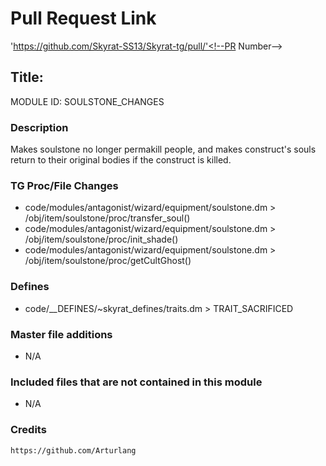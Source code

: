 # Pull Request Link

'https://github.com/Skyrat-SS13/Skyrat-tg/pull/'<!--PR Number-->

## Title: <!--Title of your addition-->

MODULE ID: SOULSTONE_CHANGES<!-- uppercase, underscore_connected name of your module, that you use to mark files-->

### Description

Makes soulstone no longer permakill people, and makes construct's souls return to their original bodies if the construct is killed.
<!-- Here, try to describe what your PR does, what features it provides and any other directly useful information -->

### TG Proc/File Changes

- code/modules/antagonist/wizard/equipment/soulstone.dm > /obj/item/soulstone/proc/transfer_soul()
- code/modules/antagonist/wizard/equipment/soulstone.dm > /obj/item/soulstone/proc/init_shade()
- code/modules/antagonist/wizard/equipment/soulstone.dm > /obj/item/soulstone/proc/getCultGhost()

<!-- If you had to edit, or append to any core procs in the process of making this PR, list them here. APPEND: Also, please include any files that you've changed. .DM files that is. -->

### Defines

- code/__DEFINES/~skyrat_defines/traits.dm > TRAIT_SACRIFICED
<!-- If you needed to add any defines, mention the files you added those defines in -->

### Master file additions

- N/A
<!-- Any master file changes you've made to existing master files or if you've added a new master file. Please mark either as #NEW or #CHANGE -->

### Included files that are not contained in this module

- N/A
<!-- Likewise, be it a non-modular file or a modular one that's not contained within the folder belonging to this specific module, it should be mentioned here -->

### Credits

`https://github.com/Arturlang`
<!-- Here go the credits to you, dear coder, and in case of collaborative work or ports, credits to the original source of the code -->
